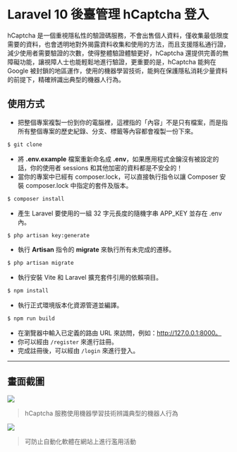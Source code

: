 # Laravel 10 後臺管理 hCaptcha 登入

hCaptcha 是一個重視隱私性的驗證碼服務，不會出售個人資料，僅收集最低限度需要的資料，也會透明地對外揭露資料收集和使用的方法，而且支援隱私通行證，減少使用者需要驗證的次數，使得整體驗證體驗更好，hCaptcha 還提供完善的無障礙功能，讓視障人士也能輕鬆地進行驗證，更重要的是，hCaptcha 能夠在 Google 被封鎖的地區運作，使用的機器學習技術，能夠在保護隱私消耗少量資料的前提下，精確辨識出典型的機器人行為。

## 使用方式
- 把整個專案複製一份到你的電腦裡，這裡指的「內容」不是只有檔案，而是指所有整個專案的歷史紀錄、分支、標籤等內容都會複製一份下來。
```sh
$ git clone
```
- 將 __.env.example__ 檔案重新命名成 __.env__，如果應用程式金鑰沒有被設定的話，你的使用者 sessions 和其他加密的資料都是不安全的！
- 當你的專案中已經有 composer.lock，可以直接執行指令以讓 Composer 安裝 composer.lock 中指定的套件及版本。
```sh
$ composer install
```
- 產生 Laravel 要使用的一組 32 字元長度的隨機字串 APP_KEY 並存在 .env 內。
```sh
$ php artisan key:generate
```
- 執行 __Artisan__ 指令的 __migrate__ 來執行所有未完成的遷移。
```sh
$ php artisan migrate
```
- 執行安裝 Vite 和 Laravel 擴充套件引用的依賴項目。
```sh
$ npm install
```
- 執行正式環境版本化資源管道並編譯。
```sh
$ npm run build
```
- 在瀏覽器中輸入已定義的路由 URL 來訪問，例如：http://127.0.0.1:8000。
- 你可以經由 `/register` 來進行註冊。
- 完成註冊後，可以經由 `/login` 來進行登入。

----

## 畫面截圖
![](https://i.imgur.com/mHej7Wt.png)
> hCaptcha 服務使用機器學習技術辨識典型的機器人行為

![](https://i.imgur.com/ltTsBns.png)
> 可防止自動化軟體在網站上進行濫用活動